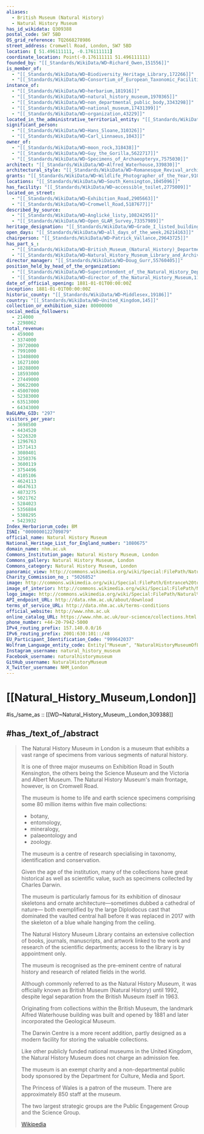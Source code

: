 ```yaml
---
aliases:
  - British Museum (Natural History)
  - Natural History Museum
has_id_wikidata: Q309388
postal_code: SW7 5BD
OS_grid_reference: TQ2668278986
street_address: Cromwell Road, London, SW7 5BD
location: [ 51.496111111, -0.176111111]
coordinate_location: Point(-0.176111111 51.496111111)
founded_by: "[[_Standards/WikiData/WD~Richard_Owen,151556]]"
is_member_of:
  - "[[_Standards/WikiData/WD~Biodiversity_Heritage_Library,172266]]"
  - "[[_Standards/WikiData/WD~Consortium_of_European_Taxonomic_Facilities,5163385]]"
instance_of:
  - "[[_Standards/WikiData/WD~herbarium,181916]]"
  - "[[_Standards/WikiData/WD~natural_history_museum,1970365]]"
  - "[[_Standards/WikiData/WD~non_departmental_public_body,3343298]]"
  - "[[_Standards/WikiData/WD~national_museum,17431399]]"
  - "[[_Standards/WikiData/WD~organization,43229]]"
located_in_the_administrative_territorial_entity: "[[_Standards/WikiData/WD~Royal_Borough_of_Kensington_and_Chelsea,188801]]"
significant_person:
  - "[[_Standards/WikiData/WD~Hans_Sloane,310326]]"
  - "[[_Standards/WikiData/WD~Carl_Linnaeus,1043]]"
owner_of:
  - "[[_Standards/WikiData/WD~moon_rock,318438]]"
  - "[[_Standards/WikiData/WD~Guy_the_Gorilla,5622717]]"
  - "[[_Standards/WikiData/WD~Specimens_of_Archaeopteryx,7575030]]"
architect: "[[_Standards/WikiData/WD~Alfred_Waterhouse,339830]]"
architectural_style: "[[_Standards/WikiData/WD~Romanesque_Revival_architecture,744373]]"
grants: "[[_Standards/WikiData/WD~Wildlife_Photographer_of_the_Year,910677]]"
locations: "[[_Standards/WikiData/WD~South_Kensington,1045096]]"
has_facility: "[[_Standards/WikiData/WD~accessible_toilet,2775009]]"
located_on_street:
  - "[[_Standards/WikiData/WD~Exhibition_Road,2905663]]"
  - "[[_Standards/WikiData/WD~Cromwell_Road,5187677]]"
described_by_source:
  - "[[_Standards/WikiData/WD~Anglické_listy,10824295]]"
  - "[[_Standards/WikiData/WD~Open_GLAM_Survey,73357989]]"
heritage_designation: "[[_Standards/WikiData/WD~Grade_I_listed_building,15700818]]"
open_days: "[[_Standards/WikiData/WD~all_days_of_the_week,26214163]]"
chairperson: "[[_Standards/WikiData/WD~Patrick_Vallance,29643725]]"
has_part_s_:
  - "[[_Standards/WikiData/WD~British_Museum_(Natural_History)_Department_of_Botany,43500467]]"
  - "[[_Standards/WikiData/WD~Natural_History_Museum_Library_and_Archives,69792905]]"
director_manager: "[[_Standards/WikiData/WD~Doug_Gurr,55760405]]"
position_held_by_head_of_the_organization:
  - "[[_Standards/WikiData/WD~Superintendent_of_the_Natural_History_Departments,111842985]]"
  - "[[_Standards/WikiData/WD~director_of_the_Natural_History_Museum,111843001]]"
date_of_official_opening: 1881-01-01T00:00:00Z
inception: 1881-01-01T00:00:00Z
historic_county: "[[_Standards/WikiData/WD~Middlesex,19186]]"
country: "[[_Standards/WikiData/WD~United_Kingdom,145]]"
collection_or_exhibition_size: 80000000
social_media_followers:
  - 214000
  - 2298062
total_revenue:
  - 459000
  - 3374000
  - 39720000
  - 7991000
  - 13408000
  - 16271000
  - 18288000
  - 18593000
  - 27449000
  - 30622000
  - 45007000
  - 52383000
  - 63513000
  - 64343000
BaGLAMa_GID: "297"
visitors_per_year:
  - 3698500
  - 4434520
  - 5226320
  - 1296763
  - 1571413
  - 3080401
  - 3250376
  - 3600119
  - 3754496
  - 4105106
  - 4624113
  - 4647613
  - 4873275
  - 5021762
  - 5284023
  - 5356884
  - 5388295
  - 5423932
Index_Herbariorum_code: BM
ISNI: "0000000122709879"
official_name: Natural History Museum
National_Heritage_List_for_England_number: "1080675"
domain_name: nhm.ac.uk
Commons_Institution_page: Natural History Museum, London
Commons_gallery: Natural History Museum, London
Commons_category: Natural History Museum, London
panoramic_view: http://commons.wikimedia.org/wiki/Special:FilePath/Natural%20History%20Museum%20London%20Jan%202006.jpg
Charity_Commission_no_: "5026852"
image: http://commons.wikimedia.org/wiki/Special:FilePath/Entrance%20to%20Natural%20History%20Museum%2C%20Cromwell%20Road%2C%20London%20SW7%20-%20geograph.org.uk%20-%201034304.jpg
image_of_interior: http://commons.wikimedia.org/wiki/Special:FilePath/Natural%20History%20Museum%20hall.jpg
logo_image: http://commons.wikimedia.org/wiki/Special:FilePath/Natural%20History%20Museum%20London%20logo%20%28large%29.svg
API_endpoint_URL: http://data.nhm.ac.uk/about/download
terms_of_service_URL: http://data.nhm.ac.uk/terms-conditions
official_website: http://www.nhm.ac.uk
online_catalog_URL: https://www.nhm.ac.uk/our-science/collections.html
phone_number: +44-20-7942-5000
IPv4_routing_prefix: 157.140.0.0/16
IPv6_routing_prefix: 2001:630:101::/48
EU_Participant_Identification_Code: "999642037"
Wolfram_Language_entity_code: Entity["Museum", "NaturalHistoryMuseumOfLondon::rxpg7"]
Instagram_username: natural_history_museum
Facebook_username: naturalhistorymuseum
GitHub_username: NaturalHistoryMuseum
X_Twitter_username: NHM_London
---
```


# [[Natural_History_Museum,London]] 

#is_/same_as :: [[WD~Natural_History_Museum,_London,309388]] 

## #has_/text_of_/abstract 

> The Natural History Museum in London is a museum 
> that exhibits a vast range of specimens from various segments of natural history. 
> 
> It is one of three major museums on Exhibition Road in South Kensington, 
> the others being the Science Museum and the Victoria and Albert Museum. 
> The Natural History Museum's main frontage, however, is on Cromwell Road.
>
> The museum is home to life and earth science specimens 
> comprising some 80 million items within five main collections: 
> - botany, 
> - entomology, 
> - mineralogy, 
> - palaeontology and 
> - zoology. 
> 
> The museum is a centre of research 
> specialising in taxonomy, identification and conservation. 
> 
> Given the age of the institution, many of the collections have great historical 
> as well as scientific value, such as specimens collected by Charles Darwin. 
> 
> The museum is particularly famous for its exhibition of dinosaur skeletons 
> and ornate architecture—sometimes dubbed a cathedral of nature—
> both exemplified by the large Diplodocus cast that dominated the vaulted central hall 
> before it was replaced in 2017 with the skeleton of a blue whale 
> hanging from the ceiling. 
> 
> The Natural History Museum Library contains an extensive collection of 
> books, journals, manuscripts, and artwork 
> linked to the work and research of the scientific departments; 
> access to the library is by appointment only. 
> 
> The museum is recognised as the pre-eminent centre of natural history 
> and research of related fields in the world.
>
> Although commonly referred to as the Natural History Museum, 
> it was officially known as British Museum (Natural History) until 1992, 
> despite legal separation from the British Museum itself in 1963. 
> 
> Originating from collections within the British Museum, 
> the landmark Alfred Waterhouse building was built and opened by 1881 
> and later incorporated the Geological Museum. 
> 
> The Darwin Centre is a more recent addition, 
> partly designed as a modern facility for storing the valuable collections.
>
> Like other publicly funded national museums in the United Kingdom, 
> the Natural History Museum does not charge an admission fee.
>
> The museum is an exempt charity and a non-departmental public body 
> sponsored by the Department for Culture, Media and Sport. 
> 
> The Princess of Wales is a patron of the museum. 
> There are approximately 850 staff at the museum. 
> 
> The two largest strategic groups are the Public Engagement Group and the Science Group.
>
> [Wikipedia](https://en.wikipedia.org/wiki/Natural%20History%20Museum,%20London) 

